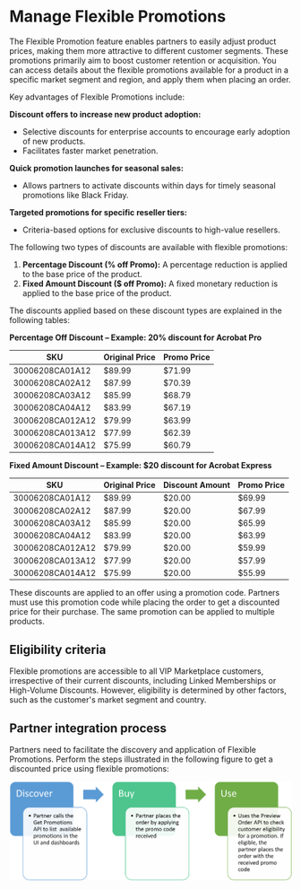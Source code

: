 # Manage Flexible Promotions

The Flexible Promotion feature enables partners to easily adjust product prices, making them more attractive to different customer segments. These promotions primarily aim to boost customer retention or acquisition. You can access details about the flexible promotions available for a product in a specific market segment and region, and apply them when placing an order.

Key advantages of Flexible Promotions include:

**Discount offers to increase new product adoption:**

- Selective discounts for enterprise accounts to encourage early adoption of new products.
- Facilitates faster market penetration.

**Quick promotion launches for seasonal sales:**

- Allows partners to activate discounts within days for timely seasonal promotions like Black Friday.

**Targeted promotions for specific reseller tiers:**

- Criteria-based options for exclusive discounts to high-value resellers.

The following two types of discounts are available with flexible promotions:

1. **Percentage Discount (% off Promo):** A percentage reduction is applied to the base price of the product.
2. **Fixed Amount Discount ($ off Promo):** A fixed monetary reduction is applied to the base price of the product.

The discounts applied based on these discount types are explained in the following tables:

**Percentage Off Discount – Example: 20% discount for Acrobat Pro**

| SKU              | Original Price | Promo Price |
|------------------|----------------|-------------|
| 30006208CA01A12  | $89.99         | $71.99      |
| 30006208CA02A12  | $87.99         | $70.39      |
| 30006208CA03A12  | $85.99         | $68.79      |
| 30006208CA04A12  | $83.99         | $67.19      |
| 30006208CA012A12 | $79.99         | $63.99      |
| 30006208CA013A12 | $77.99         | $62.39      |
| 30006208CA014A12 | $75.99         | $60.79      |

**Fixed Amount Discount – Example: $20 discount for Acrobat Express**

| SKU              | Original Price | Discount Amount | Promo Price |
|------------------|----------------|-----------------|-------------|
| 30006208CA01A12  | $89.99         | $20.00          | $69.99      |
| 30006208CA02A12  | $87.99         | $20.00          | $67.99      |
| 30006208CA03A12  | $85.99         | $20.00          | $65.99      |
| 30006208CA04A12  | $83.99         | $20.00          | $63.99      |
| 30006208CA012A12 | $79.99         | $20.00          | $59.99      |
| 30006208CA013A12 | $77.99         | $20.00          | $57.99      |
| 30006208CA014A12 | $75.99         | $20.00          | $55.99      |

These discounts are applied to an offer using a promotion code. Partners must use this promotion code while placing the order to get a discounted price for their purchase. The same promotion can be applied to multiple products.

## Eligibility criteria

Flexible promotions are accessible to all VIP Marketplace customers, irrespective of their current discounts, including Linked Memberships or High-Volume Discounts. However, eligibility is determined by other factors, such as the customer's market segment and country.

## Partner integration process  

Partners need to facilitate the discovery and application of Flexible Promotions. Perform the steps illustrated in the following figure to get a discounted price using flexible promotions:

![Partner integration process](../image/flex_5.png)
